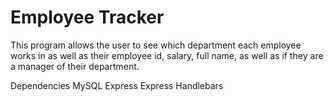 # Employee Tracker

This program allows the user to see which department each employee works in as well as their employee id, salary, full name, as well as if they are a manager of their department.



Dependencies 
MySQL 
Express
Express Handlebars